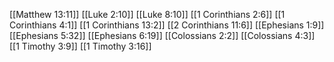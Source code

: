 [[Matthew 13:11]]
[[Luke 2:10]]
[[Luke 8:10]]
[[1 Corinthians 2:6]]
[[1 Corinthians 4:1]]
[[1 Corinthians 13:2]]
[[2 Corinthians 11:6]]
[[Ephesians 1:9]]
[[Ephesians 5:32]]
[[Ephesians 6:19]]
[[Colossians 2:2]]
[[Colossians 4:3]]
[[1 Timothy 3:9]]
[[1 Timothy 3:16]]
